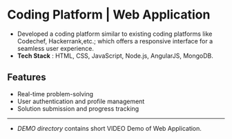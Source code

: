 # Coding Platform | Web Application
* Developed a coding platform similar to existing coding platforms like Codechef, Hackerrank,etc.; which offers a responsive interface for a seamless user experience.
* **Tech Stack** : HTML, CSS, JavaScript, Node.js, AngularJS, MongoDB.
## Features
- Real-time problem-solving
- User authentication and profile management
- Solution submission and progress tracking
---
* _DEMO directory_ contains short VIDEO Demo of Web Application.
